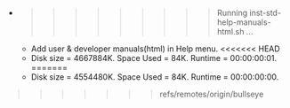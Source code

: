 * >>>>>>>>> Running inst-std-help-manuals-html.sh ...
  * Add user & developer manuals(html) in Help menu.
<<<<<<< HEAD
  * Disk size = 4667884K. Space Used = 84K. Runtime = 00:00:00:01.
=======
  * Disk size = 4554480K. Space Used = 84K. Runtime = 00:00:00:00.
>>>>>>> refs/remotes/origin/bullseye

